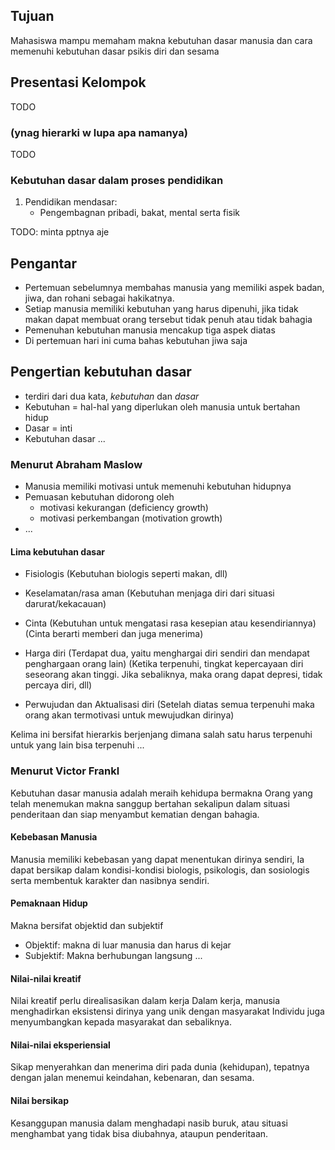 ## Tujuan
Mahasiswa mampu memaham makna kebutuhan dasar manusia dan cara memenuhi kebutuhan dasar psikis diri dan sesama

## Presentasi Kelompok 
TODO
### (ynag hierarki w lupa apa namanya)
TODO
### Kebutuhan dasar dalam proses pendidikan
1. Pendidikan mendasar:
	- Pengembagnan pribadi, bakat, mental serta fisik

TODO: minta pptnya aje

## Pengantar
- Pertemuan sebelumnya membahas manusia yang memiliki aspek badan, jiwa, dan rohani sebagai hakikatnya.
- Setiap manusia memiliki kebutuhan yang harus dipenuhi, jika tidak makan dapat membuat orang tersebut tidak penuh atau tidak bahagia
- Pemenuhan kebutuhan manusia mencakup tiga aspek diatas
- Di pertemuan hari ini cuma bahas kebutuhan jiwa saja
## Pengertian kebutuhan dasar
- terdiri dari dua kata, _kebutuhan_ dan _dasar_
- Kebutuhan = hal-hal yang diperlukan oleh manusia untuk bertahan hidup
- Dasar = inti
- Kebutuhan dasar ...

### Menurut Abraham Maslow
- Manusia memiliki motivasi untuk memenuhi kebutuhan hidupnya
- Pemuasan kebutuhan didorong oleh
	- motivasi kekurangan (deficiency growth)
	- motivasi perkembangan (motivation growth)
- ...

#### Lima kebutuhan dasar
- Fisiologis (Kebutuhan biologis seperti makan, dll)

- Keselamatan/rasa aman (Kebutuhan menjaga diri dari situasi darurat/kekacauan)

- Cinta (Kebutuhan untuk mengatasi rasa kesepian atau kesendiriannya) (Cinta berarti memberi dan juga menerima)

- Harga diri (Terdapat dua, yaitu menghargai diri sendiri dan mendapat penghargaan orang lain) (Ketika terpenuhi, tingkat kepercayaan diri seseorang akan tinggi. Jika sebaliknya, maka orang dapat depresi, tidak percaya diri, dll)

- Perwujudan dan Aktualisasi diri (Setelah diatas semua terpenuhi maka orang akan termotivasi untuk mewujudkan dirinya)


Kelima ini bersifat hierarkis berjenjang dimana salah satu harus terpenuhi untuk yang lain bisa terpenuhi
...

### Menurut Victor Frankl
Kebutuhan dasar manusia adalah meraih kehidupa bermakna
Orang yang telah menemukan makna sanggup bertahan sekalipun dalam situasi penderitaan dan siap menyambut kematian dengan bahagia.

#### Kebebasan Manusia
Manusia memiliki kebebasan yang dapat menentukan dirinya sendiri, Ia dapat bersikap dalam kondisi-kondisi biologis, psikologis, dan sosiologis serta membentuk karakter dan nasibnya sendiri.

#### Pemaknaan Hidup
Makna bersifat objektid dan subjektif
- Objektif: makna di luar manusia dan harus di kejar
- Subjektif: Makna berhubungan langsung ...

#### Nilai-nilai kreatif
Nilai kreatif perlu direalisasikan dalam kerja
Dalam kerja, manusia menghadirkan eksistensi dirinya yang unik dengan masyarakat
Individu juga menyumbangkan kepada masyarakat dan sebaliknya.

#### Nilai-nilai eksperiensial
Sikap menyerahkan dan menerima diri pada dunia (kehidupan), tepatnya dengan jalan menemui keindahan, kebenaran, dan sesama.

#### Nilai bersikap
Kesanggupan manusia dalam menghadapi nasib buruk, atau situasi menghambat yang tidak bisa diubahnya, ataupun penderitaan.
